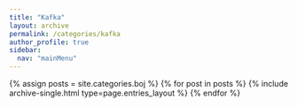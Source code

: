 ```yaml
---
title: "Kafka"
layout: archive
permalink: /categories/kafka
author_profile: true
sidebar:
  nav: "mainMenu"
---
```


{% assign posts = site.categories.boj %}
{% for post in posts %} {% include archive-single.html type=page.entries_layout %} {% endfor %}